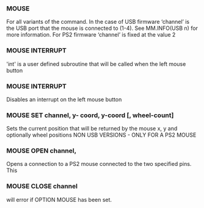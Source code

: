 

### MOUSE

For all variants of the command. In the case of USB firmware ‘channel’ is the USB port that the mouse is connected to (1-4). See MM.INFO(USB n) for more information. For PS2 firmware ‘channel’ is fixed at the value 2

### MOUSE INTERRUPT

'int' is a user defined subroutine that will be called when the left mouse button

### MOUSE INTERRUPT

Disables an interrupt on the left mouse button

### MOUSE SET channel, y- coord, y-coord [, wheel-count]

Sets the current position that will be returned by the mouse x, y and optionally wheel positions NON USB VERSIONS - ONLY FOR A PS2 MOUSE

### MOUSE OPEN channel,

Opens a connection to a PS2 mouse connected to the two specified pins. This

### MOUSE CLOSE channel

will error if OPTION MOUSE has been set.